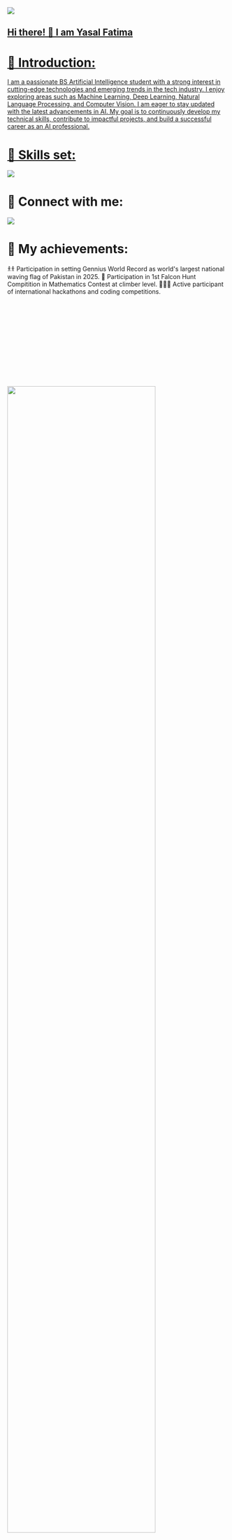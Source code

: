 <a href="https://github.com/Yasal95/Yasal95">
<img height="auto" weight="100%" src="https://github-widgetbox.vercel.app/api/profile?username=yasal95&data=followers,repositries,stars,commit&theme=rgb">
  
## Hi there! 👋 I am Yasal Fatima

<h1>
👤 Introduction:
  
</h1>

 I am a passionate BS Artificial Intelligence student with a strong interest in cutting-edge technologies and emerging trends in the tech industry. I enjoy exploring areas such as Machine Learning, Deep Learning, Natural Language Processing, and Computer Vision. I am eager to stay updated with the latest advancements in AI. My goal is to continuously develop my technical skills, contribute to impactful projects, and build a successful career as an AI professional.

# 💪 Skills set:

<a href="https://github.com/Yasal95/Yasal95">
<p aign="left">
<img src="https://skills.syvixor.com/api/icons?i=chatgpt,slack,c,capcut,canva,chrome,drive,groq,colab,flowise,gamma,notebooklm,claude"/>
</p>
</a>

# 🔗 Connect with me:

<a href="https://github.com/Yasal95/Yasal95">
<p aign="left">
<img src="https://skills.syvixor.com/api/icons?i=linkedin,discord,instagram,github,gmail" />
</p>
</a>

# 🏅 My achievements:
 </h>

 𐀪𐀪 Participation in setting Gennius World Record as world's largest national waving flag of Pakistan in 2025.
 🧮 Participation in 1st Falcon Hunt Compitition in Mathematics Contest at climber level.
 👩🏻‍💻 Active participant of international hackathons and coding competitions.


<p align=center">
<a href="https://github.com/arhamansari11/arhamansari11">
<img height="180em src="https://github-readme-stat-git-masterrsta-rickstaa.versal.app
_border=true"
</a>
</p>


 <p align=center">
<a href="https://github.com/Yasal95/Yasal95">
 <img width="82%" src="https://github-readme-streak-stats.herokuapp.com/?user=yasal95&show_icons=true%locale=en&layout=demo&theme=nightow1&hide
_border=true" />
</a>
</p>

